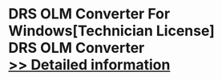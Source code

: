 # DRS OLM Converter For Windows[Technician License]<br />DRS OLM Converter<br />[>> Detailed information](https://secure.shareit.com/shareit/product.html?productid=301004315&affiliateid=200057808)